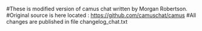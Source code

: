#These is modified version of camus chat written by Morgan Robertson.
#Original source is here located : https://github.com/camuschat/camus
#All changes are published in file changelog_chat.txt
